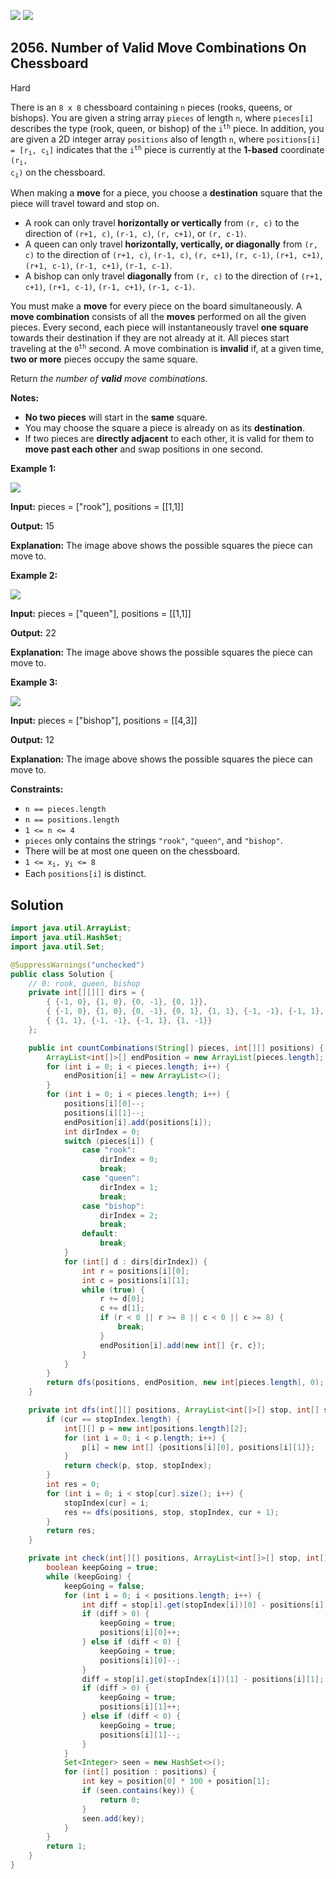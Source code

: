 [![](https://img.shields.io/github/stars/javadev/LeetCode-in-Java?label=Stars&style=flat-square)](https://github.com/javadev/LeetCode-in-Java)
[![](https://img.shields.io/github/forks/javadev/LeetCode-in-Java?label=Fork%20me%20on%20GitHub%20&style=flat-square)](https://github.com/javadev/LeetCode-in-Java/fork)

## 2056\. Number of Valid Move Combinations On Chessboard

Hard

There is an `8 x 8` chessboard containing `n` pieces (rooks, queens, or bishops). You are given a string array `pieces` of length `n`, where `pieces[i]` describes the type (rook, queen, or bishop) of the <code>i<sup>th</sup></code> piece. In addition, you are given a 2D integer array `positions` also of length `n`, where <code>positions[i] = [r<sub>i</sub>, c<sub>i</sub>]</code> indicates that the <code>i<sup>th</sup></code> piece is currently at the **1-based** coordinate <code>(r<sub>i</sub>, c<sub>i</sub>)</code> on the chessboard.

When making a **move** for a piece, you choose a **destination** square that the piece will travel toward and stop on.

*   A rook can only travel **horizontally or vertically** from `(r, c)` to the direction of `(r+1, c)`, `(r-1, c)`, `(r, c+1)`, or `(r, c-1)`.
*   A queen can only travel **horizontally, vertically, or diagonally** from `(r, c)` to the direction of `(r+1, c)`, `(r-1, c)`, `(r, c+1)`, `(r, c-1)`, `(r+1, c+1)`, `(r+1, c-1)`, `(r-1, c+1)`, `(r-1, c-1)`.
*   A bishop can only travel **diagonally** from `(r, c)` to the direction of `(r+1, c+1)`, `(r+1, c-1)`, `(r-1, c+1)`, `(r-1, c-1)`.

You must make a **move** for every piece on the board simultaneously. A **move combination** consists of all the **moves** performed on all the given pieces. Every second, each piece will instantaneously travel **one square** towards their destination if they are not already at it. All pieces start traveling at the <code>0<sup>th</sup></code> second. A move combination is **invalid** if, at a given time, **two or more** pieces occupy the same square.

Return _the number of **valid** move combinations_.

**Notes:**

*   **No two pieces** will start in the **same** square.
*   You may choose the square a piece is already on as its **destination**.
*   If two pieces are **directly adjacent** to each other, it is valid for them to **move past each other** and swap positions in one second.

**Example 1:**

![](https://assets.leetcode.com/uploads/2021/09/23/a1.png)

**Input:** pieces = ["rook"], positions = \[\[1,1]]

**Output:** 15

**Explanation:** The image above shows the possible squares the piece can move to. 

**Example 2:**

![](https://assets.leetcode.com/uploads/2021/09/23/a2.png)

**Input:** pieces = ["queen"], positions = \[\[1,1]]

**Output:** 22

**Explanation:** The image above shows the possible squares the piece can move to. 

**Example 3:**

![](https://assets.leetcode.com/uploads/2021/09/23/a3.png)

**Input:** pieces = ["bishop"], positions = \[\[4,3]]

**Output:** 12

**Explanation:** The image above shows the possible squares the piece can move to. 

**Constraints:**

*   `n == pieces.length`
*   `n == positions.length`
*   `1 <= n <= 4`
*   `pieces` only contains the strings `"rook"`, `"queen"`, and `"bishop"`.
*   There will be at most one queen on the chessboard.
*   <code>1 <= x<sub>i</sub>, y<sub>i</sub> <= 8</code>
*   Each `positions[i]` is distinct.

## Solution

```java
import java.util.ArrayList;
import java.util.HashSet;
import java.util.Set;

@SuppressWarnings("unchecked")
public class Solution {
    // 0: rook, queen, bishop
    private int[][][] dirs = {
        { {-1, 0}, {1, 0}, {0, -1}, {0, 1}},
        { {-1, 0}, {1, 0}, {0, -1}, {0, 1}, {1, 1}, {-1, -1}, {-1, 1}, {1, -1}},
        { {1, 1}, {-1, -1}, {-1, 1}, {1, -1}}
    };

    public int countCombinations(String[] pieces, int[][] positions) {
        ArrayList<int[]>[] endPosition = new ArrayList[pieces.length];
        for (int i = 0; i < pieces.length; i++) {
            endPosition[i] = new ArrayList<>();
        }
        for (int i = 0; i < pieces.length; i++) {
            positions[i][0]--;
            positions[i][1]--;
            endPosition[i].add(positions[i]);
            int dirIndex = 0;
            switch (pieces[i]) {
                case "rook":
                    dirIndex = 0;
                    break;
                case "queen":
                    dirIndex = 1;
                    break;
                case "bishop":
                    dirIndex = 2;
                    break;
                default:
                    break;
            }
            for (int[] d : dirs[dirIndex]) {
                int r = positions[i][0];
                int c = positions[i][1];
                while (true) {
                    r += d[0];
                    c += d[1];
                    if (r < 0 || r >= 8 || c < 0 || c >= 8) {
                        break;
                    }
                    endPosition[i].add(new int[] {r, c});
                }
            }
        }
        return dfs(positions, endPosition, new int[pieces.length], 0);
    }

    private int dfs(int[][] positions, ArrayList<int[]>[] stop, int[] stopIndex, int cur) {
        if (cur == stopIndex.length) {
            int[][] p = new int[positions.length][2];
            for (int i = 0; i < p.length; i++) {
                p[i] = new int[] {positions[i][0], positions[i][1]};
            }
            return check(p, stop, stopIndex);
        }
        int res = 0;
        for (int i = 0; i < stop[cur].size(); i++) {
            stopIndex[cur] = i;
            res += dfs(positions, stop, stopIndex, cur + 1);
        }
        return res;
    }

    private int check(int[][] positions, ArrayList<int[]>[] stop, int[] stopIndex) {
        boolean keepGoing = true;
        while (keepGoing) {
            keepGoing = false;
            for (int i = 0; i < positions.length; i++) {
                int diff = stop[i].get(stopIndex[i])[0] - positions[i][0];
                if (diff > 0) {
                    keepGoing = true;
                    positions[i][0]++;
                } else if (diff < 0) {
                    keepGoing = true;
                    positions[i][0]--;
                }
                diff = stop[i].get(stopIndex[i])[1] - positions[i][1];
                if (diff > 0) {
                    keepGoing = true;
                    positions[i][1]++;
                } else if (diff < 0) {
                    keepGoing = true;
                    positions[i][1]--;
                }
            }
            Set<Integer> seen = new HashSet<>();
            for (int[] position : positions) {
                int key = position[0] * 100 + position[1];
                if (seen.contains(key)) {
                    return 0;
                }
                seen.add(key);
            }
        }
        return 1;
    }
}
```